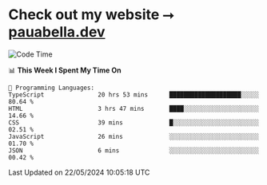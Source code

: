 # Check out my website ⭢ [pauabella.dev](https://pauabella.dev)

<!--START_SECTION:waka-->
![Code Time](http://img.shields.io/badge/Code%20Time-3%2C358%20hrs%2021%20mins-blue)

📊 **This Week I Spent My Time On** 

```text
💬 Programming Languages: 
TypeScript               20 hrs 53 mins      ████████████████████░░░░░   80.64 % 
HTML                     3 hrs 47 mins       ████░░░░░░░░░░░░░░░░░░░░░   14.66 % 
CSS                      39 mins             █░░░░░░░░░░░░░░░░░░░░░░░░   02.51 % 
JavaScript               26 mins             ░░░░░░░░░░░░░░░░░░░░░░░░░   01.70 % 
JSON                     6 mins              ░░░░░░░░░░░░░░░░░░░░░░░░░   00.42 % 
```


 Last Updated on 22/05/2024 10:05:18 UTC
<!--END_SECTION:waka-->

